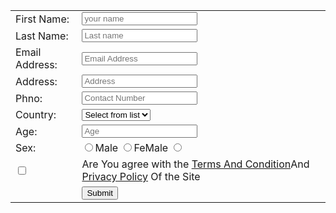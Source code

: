 <html>
<head>
<title>
Registration Form
</title>
</head>
<body>
<form>
<table>
<tr>
<td>First Name:</td>
<td><input type="text" name="fname" placeholder="your name"/></td>
</tr>
<tr>
<td>Last Name:</td>
<td><input type="text" name="lname" placeholder="Last name"/></td>
</tr>
<tr>
<td>Email Address:</td>
<td><input type="text" name="email" placeholder="Email Address"/></td>
</tr>
<tr>
<td>Address:</td>
<td><input type="text" name="address" placeholder="Address"/></td>
</tr>
<tr>
<td>Phno:</td>
<td><input type="number" name="phno" placeholder="Contact Number"/></td>
</tr>
<tr>
<td>Country:</td>
<td><select name="country" />
<option>Select from list</option>
<option>Pakistan</option>
<option>India</option>
<option>China</option>
<option>Japan</option>
<option>Korea</option>
<option>Turkey</option>
<option>Saudi Arabia</option>
<option>USA</option>
<option>UAE</option>
<option>UK</option>
</select>
</td>
</tr>
<tr>
<td>Age:</td>
<td><input type="number" name="age" placeholder="Age"/></td>
</tr>
<td>Sex:</td>
<td>
<input type="radio" name="sex" />Male
<input type="radio" name="sex" />FeMale
  <input type ="radio" name="sex" /transgender
</td>
</tr>
<td><input type="checkbox" name="agree" /></td>
<td>Are You agree with the <span style="color:blue"><a href="#">Terms And Condition</a></span>And <span style="color:blue"><a href="#">Privacy Policy</a></span> Of the Site</td>
</tr>
<tr>
<td></td>
<td><input type="submit" name="submit" Value="Submit"/></td>
</tr>
</table>
</form>
</body>
</html>

